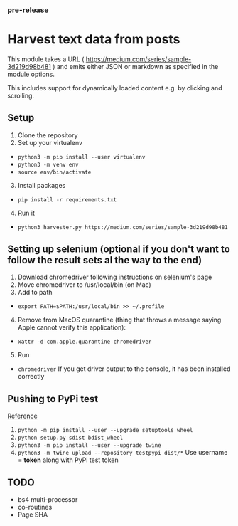 ### pre-release

# Harvest text data from posts

This module takes a URL ( https://medium.com/series/sample-3d219d98b481 ) and emits either JSON or markdown as specified in the module
options.

This includes support for dynamically loaded content e.g. by clicking and scrolling.

## Setup 
1. Clone the repository
2. Set up your virtualenv
- `python3 -m pip install --user virtualenv`
- `python3 -m venv env`
- `source env/bin/activate`
3. Install packages 
- `pip install -r requirements.txt`
4. Run it 
- `python3 harvester.py https://medium.com/series/sample-3d219d98b481`




## Setting up selenium (optional if you don't want to follow the result sets al the way to the end)
1. Download chromedriver following instructions on selenium's page 
2. Move chromedriver to /usr/local/bin (on Mac)
3. Add to path 
- `export PATH=$PATH:/usr/local/bin >> ~/.profile`
4. Remove from MacOS quarantine (thing that throws a message saying Apple cannot verify this application): 
- `xattr -d com.apple.quarantine chromedriver`
5. Run 
- `chromedriver` 
If you get driver output to the console, it has been installed correctly

## Pushing to PyPi test
[Reference](https://packaging.python.org/tutorials/packaging-projects/)
1. `python -m pip install --user --upgrade setuptools wheel`
2. `python setup.py sdist bdist_wheel`
3. `python3 -m pip install --user --upgrade twine`
4. `python3 -m twine upload --repository testpypi dist/*`
Use username = __token__ along with PyPi test token 



## TODO
- bs4 multi-processor
- co-routines 
- Page SHA